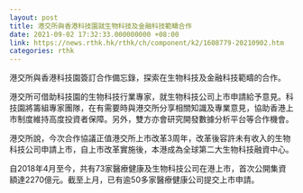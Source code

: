 ```yaml
---
layout: post
title: 港交所與香港科技園就生物科技及金融科技範疇合作
date: 2021-09-02 17:32:33.000000000 +08:00
link: https://news.rthk.hk/rthk/ch/component/k2/1608779-20210902.htm
categories: rthk
---
```


港交所與香港科技園簽訂合作備忘錄，探索在生物科技及金融科技範疇的合作。

港交所可借助科技園的生物科技行業專家，就生物科技公司上市申請給予意見。科技園將籌組專家團隊，在有需要時與港交所分享相關知識及專業意見，協助香港上市制度維持高度投資者保障。另外，雙方亦會研究開發數據分析平台等合作機會。

港交所說，今次合作協議正值港交所上市改革3周年，改革後容許未有收入的生物科技公司申請上市，自上市改革實施後，本港成為全球第二大生物科技融資中心。

自2018年4月至今，共有73家醫療健康及生物科技公司在港上市，首次公開集資額達2270億元。截至上月，已有逾50多家醫療健康公司提交上市申請。
